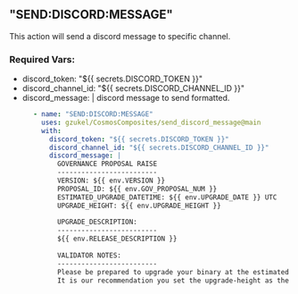 ## "SEND:DISCORD:MESSAGE"

This action will send a discord message to specific channel.

### Required Vars:
 - discord_token: "${{ secrets.DISCORD_TOKEN }}"
 - discord_channel_id: "${{ secrets.DISCORD_CHANNEL_ID }}"
 - discord_message: |
   discord message to send
   formatted.

```yaml
      - name: "SEND:DISCORD:MESSAGE"
        uses: gzukel/CosmosComposites/send_discord_message@main
        with:
          discord_token: "${{ secrets.DISCORD_TOKEN }}"
          discord_channel_id: "${{ secrets.DISCORD_CHANNEL_ID }}"
          discord_message: |
            GOVERNANCE PROPOSAL RAISE
            -------------------------
            VERSION: ${{ env.VERSION }}
            PROPOSAL_ID: ${{ env.GOV_PROPOSAL_NUM }}
            ESTIMATED_UPGRADE_DATETIME: ${{ env.UPGRADE_DATE }} UTC
            UPGRADE_HEIGHT: ${{ env.UPGRADE_HEIGHT }}
            
            UPGRADE_DESCRIPTION: 
            -------------------------
            ${{ env.RELEASE_DESCRIPTION }}
            
            VALIDATOR NOTES:
            -------------------------
            Please be prepared to upgrade your binary at the estimated time.
            It is our recommendation you set the upgrade-height as the halt-height in your application config.

```
